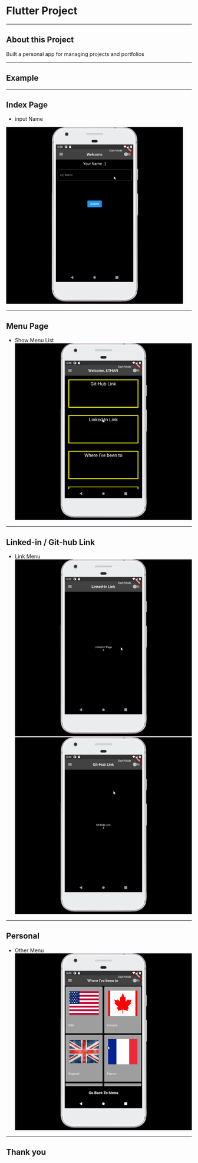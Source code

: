 # Flutter Project
- - -
## About this Project
Built a personal app for managing projects and portfolios
- - -

## Example
- - -
## Index Page
* input Name   

![Index Page](image/Index.gif)

- - -

## Menu Page
* Show Menu List    
![Menu Page](image/Menu.gif)
- - -

## Linked-in / Git-hub Link
* Link Menu    
![Link](image/Linked.gif)
![Link2](image/Git-hub.gif)
- - -

## Personal 
* Other Menu    
![Travel](image/Travel.gif)
- - -

## Thank you



